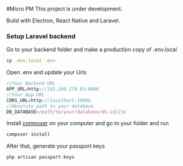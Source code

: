 
#Micro PM
This project is under development.

Build with Electron, React Native and Laravel.


### Setup Laravel backend

Go to your backend folder and make a production copy of .env.local

```jsx
cp .env.local .env
```

Open .env and update your Urls

```jsx
//Your Backend URL
APP_URL=http://192.168.178.83:8000
//Your App URL
CORS_URL=http://localhost:19006
//Absolute path to your database
DB_DATABASE=/path/to/your/database/db.sqlite
```

Install [composer](https://getcomposer.org) on your computer and go to your folder and run

```jsx
composer install
```

After that, generate your passport keys

```jsx
php artisan passport:keys
```